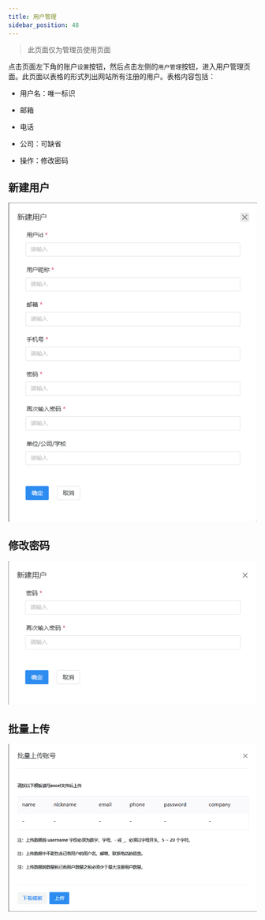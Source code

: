 ```yaml
---
title: 用户管理
sidebar_position: 48
---
```


> 此页面仅为管理员使用页面

点击页面左下角的账户`设置`按钮，然后点击左侧的`用户管理`按钮，进入用户管理页面。此页面以表格的形式列出网站所有注册的用户。表格内容包括：

+ 用户名：唯一标识

+ 邮箱

+ 电话

+ 公司：可缺省

+ 操作：修改密码

## 新建用户

![新建用户](./新建用户.png "新建用户")

## 修改密码

![修改密码](./修改密码.png "修改密码")

## 批量上传

![批量上传](./批量上传.png "批量上传")